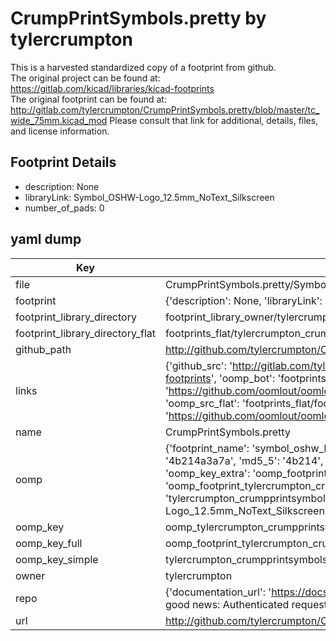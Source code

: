 # CrumpPrintSymbols.pretty by tylercrumpton  
This is a harvested standardized copy of a footprint from github.  
The original project can be found at:  
https://gitlab.com/kicad/libraries/kicad-footprints  
The original footprint can be found at:
http://gitlab.com/tylercrumpton/CrumpPrintSymbols.pretty/blob/master/tc_wide_75mm.kicad_mod
Please consult that link for additional, details, files, and license information.  
## Footprint Details
* description: None  
* libraryLink: Symbol_OSHW-Logo_12.5mm_NoText_Silkscreen  
* number_of_pads: 0  
## yaml dump  
| Key | Value |  
| --- | --- |  
| file | CrumpPrintSymbols.pretty/Symbol_OSHW-Logo_12.5mm_NoText_Silkscreen.kicad_mod |  
| footprint | {'description': None, 'libraryLink': 'Symbol_OSHW-Logo_12.5mm_NoText_Silkscreen', 'number_of_pads': 0} |  
| footprint_library_directory | footprint_library_owner/tylercrumpton_CrumpPrintSymbols.pretty |  
| footprint_library_directory_flat | footprints_flat/tylercrumpton_crumpprintsymbols_symbol_oshw_logo_12_5mm_notext_silkscreen/working |  
| github_path | http://github.com/tylercrumpton/CrumpPrintSymbols.pretty/blob/master/Symbol_OSHW-Logo_12.5mm_NoText_Silkscreen.kicad_mod |  
| links | {'github_src': 'http://gitlab.com/tylercrumpton/CrumpPrintSymbols.pretty/blob/master/tc_wide_75mm.kicad_mod', 'github_src_repo': 'https://gitlab.com/kicad/libraries/kicad-footprints', 'oomp_bot': 'footprints/tylercrumpton_crumpprintsymbols_symbol_oshw_logo_12_5mm_notext_silkscreen/working', 'oomp_bot_github': 'https://github.com/oomlout/oomlout_oomp_footprint_bot/tree/main/footprints/tylercrumpton_crumpprintsymbols_symbol_oshw_logo_12_5mm_notext_silkscreen/working', 'oomp_src_flat': 'footprints_flat/footprints_flat/tylercrumpton_crumpprintsymbols_symbol_oshw_logo_12_5mm_notext_silkscreen/working', 'oomp_src_flat_github': 'https://github.com/oomlout/oomlout_oomp_footprint_src/tree/main/footprints_flat/tylercrumpton_crumpprintsymbols_symbol_oshw_logo_12_5mm_notext_silkscreen/working'} |  
| name | CrumpPrintSymbols.pretty |  
| oomp | {'footprint_name': 'symbol_oshw_logo_12_5mm_notext_silkscreen', 'library_name': 'crumpprintsymbols', 'md5': '4b214a3a7a97b5cf229a3fb584e29db6', 'md5_10': '4b214a3a7a', 'md5_5': '4b214', 'md5_6': '4b214a', 'oomp_key': 'oomp_tylercrumpton_crumpprintsymbols_symbol_oshw_logo_12_5mm_notext_silkscreen', 'oomp_key_extra': 'oomp_footprint_tylercrumpton_crumpprintsymbols_symbol_oshw_logo_12_5mm_notext_silkscreen', 'oomp_key_full': 'oomp_footprint_tylercrumpton_crumpprintsymbols_symbol_oshw_logo_12_5mm_notext_silkscreen_4b214a', 'oomp_key_simple': 'tylercrumpton_crumpprintsymbols_symbol_oshw_logo_12_5mm_notext_silkscreen', 'original_filename': 'CrumpPrintSymbols.pretty/Symbol_OSHW-Logo_12.5mm_NoText_Silkscreen.kicad_mod', 'owner_name': 'tylercrumpton'} |  
| oomp_key | oomp_tylercrumpton_crumpprintsymbols_symbol_oshw_logo_12_5mm_notext_silkscreen |  
| oomp_key_full | oomp_footprint_tylercrumpton_crumpprintsymbols_symbol_oshw_logo_12_5mm_notext_silkscreen |  
| oomp_key_simple | tylercrumpton_crumpprintsymbols_symbol_oshw_logo_12_5mm_notext_silkscreen |  
| owner | tylercrumpton |  
| repo | {'documentation_url': 'https://docs.github.com/rest/overview/resources-in-the-rest-api#rate-limiting', 'message': "API rate limit exceeded for 84.66.173.59. (But here's the good news: Authenticated requests get a higher rate limit. Check out the documentation for more details.)"} |  
| url | http://github.com/tylercrumpton/CrumpPrintSymbols.pretty |  

